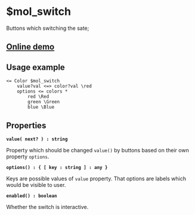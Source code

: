 # $mol_switch 

Buttons which switching the sate;

## [Online demo](http://mol.hyoo.ru/#!section=demos/readme/demo=mol_switch_demo)

## Usage example

```
<= Color $mol_switch
	value?val <=> color?val \red
	options <= colors *
		red \Red
		green \Green
		blue \Blue
```

## Properties

**`value( next? ) : string`**

Property which should be changed `value()` by buttons based on their own property `options`.

**`options() : { [ key : string ] : any }`**

Keys are possible values of `value` property. That options are labels which would be visible to user.

**`enabled() : boolean`**

Whether the switch is interactive.
